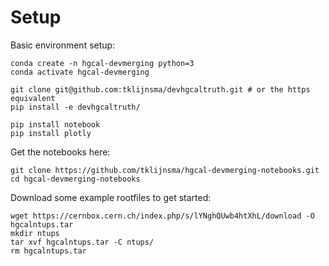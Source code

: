 # Setup

Basic environment setup:

```
conda create -n hgcal-devmerging python=3
conda activate hgcal-devmerging

git clone git@github.com:tklijnsma/devhgcaltruth.git # or the https equivalent
pip install -e devhgcaltruth/

pip install notebook
pip install plotly
```

Get the notebooks here:

```
git clone https://github.com/tklijnsma/hgcal-devmerging-notebooks.git
cd hgcal-devmerging-notebooks
```

Download some example rootfiles to get started:

```
wget https://cernbox.cern.ch/index.php/s/lYNghQUwb4htXhL/download -O hgcalntups.tar
mkdir ntups
tar xvf hgcalntups.tar -C ntups/
rm hgcalntups.tar
```
